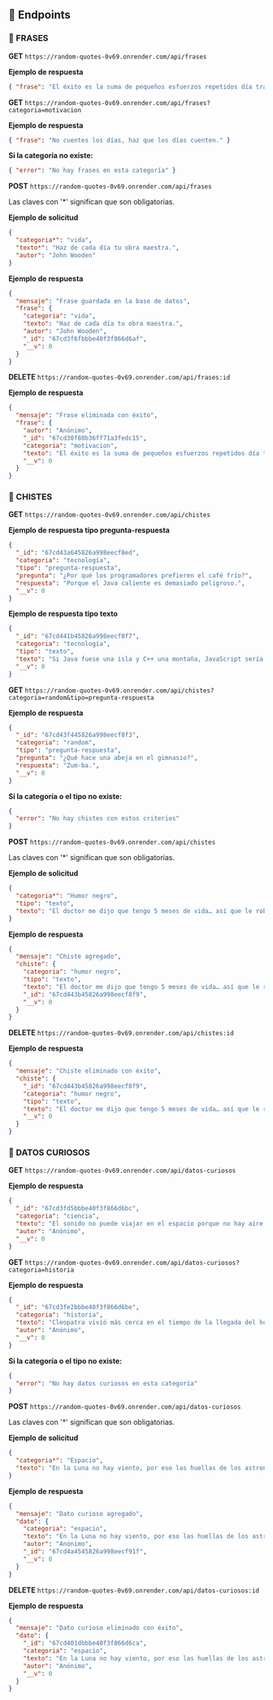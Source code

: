 ## 🚀 Endpoints

### 📌 FRASES

**GET** `https://random-quotes-0v69.onrender.com/api/frases`

**Ejemplo de respuesta**

```json
{ "frase": "El éxito es la suma de pequeños esfuerzos repetidos día tras día." }
```

**GET** `https://random-quotes-0v69.onrender.com/api/frases?categoria=motivacion`

**Ejemplo de respuesta**

```json
{ "frase": "No cuentes los días, haz que los días cuenten." }
```

**Si la categoría no existe:**

```json
{ "error": "No hay frases en esta categoría" }
```

**POST** `https://random-quotes-0v69.onrender.com/api/frases`

Las claves con '\*' significan que son obligatorias.

**Ejemplo de solicitud**

```json
{
  "categoria*": "vida",
  "texto*": "Haz de cada día tu obra maestra.",
  "autor": "John Wooden"
}
```

**Ejemplo de respuesta**

```json
{
  "mensaje": "Frase guardada en la base de datos",
  "frase": {
    "categoria": "vida",
    "texto": "Haz de cada día tu obra maestra.",
    "autor": "John Wooden",
    "_id": "67cd3f6fbbbe40f3f866d6af",
    "__v": 0
  }
}
```

**DELETE** `https://random-quotes-0v69.onrender.com/api/frases:id`

**Ejemplo de respuesta**

```json
{
  "mensaje": "Frase eliminada con éxito",
  "frase": {
    "autor": "Anónimo",
    "_id": "67cd30f88b36ff71a3fedc15",
    "categoria": "motivacion",
    "texto": "El éxito es la suma de pequeños esfuerzos repetidos día tras día.",
    "__v": 0
  }
}
```

### 📌 CHISTES

**GET** `https://random-quotes-0v69.onrender.com/api/chistes`

**Ejemplo de respuesta tipo pregunta-respuesta**

```json
{
  "_id": "67cd43a645826a998eecf8ed",
  "categoria": "tecnología",
  "tipo": "pregunta-respuesta",
  "pregunta": "¿Por qué los programadores prefieren el café frío?",
  "respuesta": "Porque el Java caliente es demasiado peligroso.",
  "__v": 0
}
```

**Ejemplo de respuesta tipo texto**

```json
{
  "_id": "67cd441b45826a998eecf8f7",
  "categoria": "tecnología",
  "tipo": "texto",
  "texto": "Si Java fuese una isla y C++ una montaña, JavaScript sería un castillo inflable.",
  "__v": 0
}
```

**GET** `https://random-quotes-0v69.onrender.com/api/chistes?categoria=random&tipo=pregunta-respuesta`

**Ejemplo de respuesta**

```json
{
  "_id": "67cd43f445826a998eecf8f3",
  "categoria": "random",
  "tipo": "pregunta-respuesta",
  "pregunta": "¿Qué hace una abeja en el gimnasio?",
  "respuesta": "Zum-ba.",
  "__v": 0
}
```

**Si la categoría o el tipo no existe:**

```json
{
  "error": "No hay chistes con estos criterios"
}
```

**POST** `https://random-quotes-0v69.onrender.com/api/chistes`

Las claves con '\*' significan que son obligatorias.

**Ejemplo de solicitud**

```json
{
  "categoria*": "Humor negro",
  "tipo": "texto",
  "texto": "El doctor me dijo que tengo 5 meses de vida… así que le robé su reloj, ahora tengo 7."
}
```

**Ejemplo de respuesta**

```json
{
  "mensaje": "Chiste agregado",
  "chiste": {
    "categoria": "humor negro",
    "tipo": "texto",
    "texto": "El doctor me dijo que tengo 5 meses de vida… así que le robé su reloj, ahora tengo 7.",
    "_id": "67cd443b45826a998eecf8f9",
    "__v": 0
  }
}
```

**DELETE** `https://random-quotes-0v69.onrender.com/api/chistes:id`

**Ejemplo de respuesta**

```json
{
  "mensaje": "Chiste eliminado con éxito",
  "chiste": {
    "_id": "67cd443b45826a998eecf8f9",
    "categoria": "humor negro",
    "tipo": "texto",
    "texto": "El doctor me dijo que tengo 5 meses de vida… así que le robé su reloj, ahora tengo 7.",
    "__v": 0
  }
}
```

### 📌 DATOS CURIOSOS

**GET** `https://random-quotes-0v69.onrender.com/api/datos-curiosos`

**Ejemplo de respuesta**

```json
{
  "_id": "67cd3fd5bbbe40f3f866d6bc",
  "categoria": "ciencia",
  "texto": "El sonido no puede viajar en el espacio porque no hay aire para transportarlo.",
  "autor": "Anónimo",
  "__v": 0
}
```

**GET** `https://random-quotes-0v69.onrender.com/api/datos-curiosos?categoria=historia`

**Ejemplo de respuesta**

```json
{
  "_id": "67cd3fe2bbbe40f3f866d6be",
  "categoria": "historia",
  "texto": "Cleopatra vivió más cerca en el tiempo de la llegada del hombre a la Luna que de la construcción de las pirámides.",
  "autor": "Anónimo",
  "__v": 0
}
```

**Si la categoría o el tipo no existe:**

```json
{
  "error": "No hay datos curiosos en esta categoría"
}
```

**POST** `https://random-quotes-0v69.onrender.com/api/datos-curiosos`

Las claves con '\*' significan que son obligatorias.

**Ejemplo de solicitud**

```json
{
  "categoria*": "Espacio",
  "texto": "En la Luna no hay viento, por eso las huellas de los astronautas permanecerán intactas por millones de años."
}
```

**Ejemplo de respuesta**

```json
{
  "mensaje": "Dato curioso agregado",
  "dato": {
    "categoria": "espacio",
    "texto": "En la Luna no hay viento, por eso las huellas de los astronautas permanecerán intactas por millones de años.",
    "autor": "Anónimo",
    "_id": "67cd4a4545826a998eecf91f",
    "__v": 0
  }
}
```

**DELETE** `https://random-quotes-0v69.onrender.com/api/datos-curiosos:id`

**Ejemplo de respuesta**

```json
{
  "mensaje": "Dato curioso eliminado con éxito",
  "dato": {
    "_id": "67cd401dbbbe40f3f866d6ca",
    "categoria": "espacio",
    "texto": "En la Luna no hay viento, por eso las huellas de los astronautas permanecerán intactas por millones de años.",
    "autor": "Anónimo",
    "__v": 0
  }
}
```
